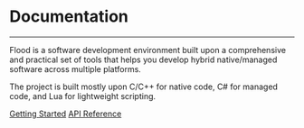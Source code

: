 # Documentation
---------------

Flood is a software development environment built upon a comprehensive and
practical set of tools that helps you develop hybrid native/managed software
across multiple platforms.

The project is built mostly upon C/C++ for native code, C# for managed code,
and Lua for lightweight scripting.

[Getting Started](/reference)
[API Reference](/reference)

